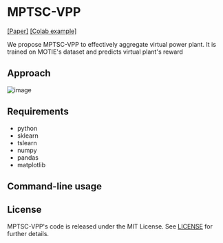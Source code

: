 # MPTSC-VPP


[[Paper]](https://www.kci.go.kr/kciportal/ci/sereArticleSearch/ciSereArtiView.kci?sereArticleSearchBean.artiId=ART003075946)
[[Colab example]](https://colab.research.google.com/github/openai/whisper/blob/master/notebooks/)


We propose MPTSC-VPP to effectively aggregate virtual power plant. It is trained on MOTIE's dataset and predicts virtual plant's reward


## Approach

![image](https://github.com/jyh11224/MPTSC-VPP/assets/126738945/2de37bd4-7ae9-4d3d-bf4e-42f579cb2885)




## Requirements
- python
- sklearn
- tslearn
- numpy
- pandas
- matplotlib


## Command-line usage

## License

MPTSC-VPP's code is released under the MIT License. See [LICENSE](https://github.com/jyh11224/MPTSC-VPP/blob/main/LICENSE) for further details.
